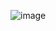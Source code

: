 ![image](https://github.com/jestxfot/nostalgia/assets/87380272/5914bfa3-6f09-4e6b-92df-a51ab7232d8a)
